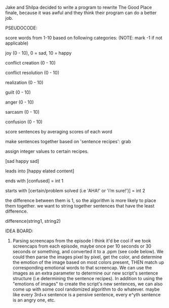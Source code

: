 Jake and Shilpa decided to write a program to rewrite The Good Place finale, because it was awful and they think their program can do a better job.

PSEUDOCODE:

score words from 1-10 based on following categories: (NOTE: mark -1 if not applicable)

  joy (0 - 10), 0 = sad, 10 = happy
  
  conflict creation (0 - 10)
  
  conflict resolution (0 - 10)
  
  realization (0 - 10)
  
  guilt (0 - 10)
  
  anger (0 - 10)
  
  sarcasm (0 - 10)
  
  confusion (0 - 10)
  
score sentences by averaging scores of each word

make sentences together based on 'sentence recipes': grab 

  assign integer values to certain recipes. 
  
  [sad happy sad]
  
  leads into [happy elated content]
  
  ends with [confused] = int 1
  
  starts with [certain/problem solved (i.e 'AHA!' or 'i’m sure!')] = int 2
  
  the difference between them is 1, so the algorithm is more likely to place them together. we want to string together sentences that have the least difference.
  
  difference(string1, string2)


IDEA BOARD:

1. Parsing screencaps from the episode
I think it'd be cool if we took screencaps from each episode, maybe once per 10 seconds or 30 seconds or something, and converted it to a .ppm (see code below). We could then parse the images pixel by pixel, get the color, and determine the emotion of the image based on most colors present, THEN match up corresponding emotional words to that screencap.
We can use the images as an extra parameter to determine our new script's sentence structure (i.e determining the sentence recipes).
In addition to using the "emotions of images" to create the script's new sentences, we can also come up with some cool randomized algorithm to do whatever. maybe like every 3rd+x sentence is a pensive sentence, every e^yth sentence is an angry one, etc.
